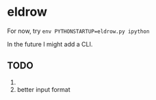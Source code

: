 # eldrow

For now, try `env PYTHONSTARTUP=eldrow.py ipython`

In the future I might add a CLI.


## TODO

1.
2. better input format
